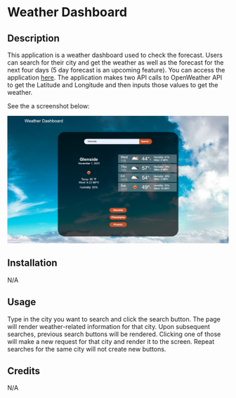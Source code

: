# Weather Dashboard
## Description
This application is a weather dashboard used to check the forecast. Users can search for their city and get the weather as well as the forecast for the next four days (5 day forecast is an upcoming feature). You can access the application [here](https://aaron-heath.github.io/weather-dashboard/). The application makes two API calls to OpenWeather API to get the Latitude and Longitude and then inputs those values to get the weather.

See the a screenshot below:

![Weather Dashboard Screenshot](./assets/images/dashboard-screenshot.png)

## Installation

N/A

## Usage

Type in the city you want to search and click the search button. The page will render weather-related information for that city. Upon subsequent searches, previous search buttons will be rendered. Clicking one of those will make a new request for that city and render it to the screen. Repeat searches for the same city will not create new buttons.

## Credits

N/A